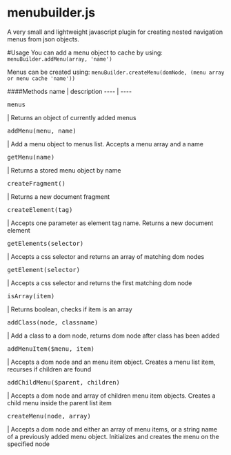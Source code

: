 menubuilder.js
========

A very small and lightweight javascript plugin for creating nested navigation menus from json objects.

#Usage
You can add a menu object to cache by using:
`menuBuilder.addMenu(array, 'name')`


Menus can be created using:
`menuBuilder.createMenu(domNode, (menu array or menu cache 'name'))`

####Methods
name | description
---- | ----
<pre>menus</pre> | Returns an object of currently added menus
<pre>addMenu(menu, name)</pre> | Add a menu object to menus list. Accepts a menu array and a name
<pre>getMenu(name)</pre> | Returns a stored menu object by name
<pre>createFragment()</pre> | Returns a new document fragment
<pre>createElement(tag)</pre> | Accepts one parameter as element tag name. Returns a new document element
<pre>getElements(selector)</pre> | Accepts a css selector and returns an array of matching dom nodes
<pre>getElement(selector)</pre> | Accepts a css selector and returns the first matching dom node
<pre>isArray(item)</pre> | Returns boolean, checks if item is an array
<pre>addClass(node, classname)</pre> | Add a class to a dom node, returns dom node after class has been added
<pre>addMenuItem($menu, item)</pre> | Accepts a dom node and an menu item object. Creates a menu list item, recurses if children are found
<pre>addChildMenu($parent, children)</pre> | Accepts a dom node and array of children menu item objects. Creates a child menu inside the parent list item
<pre>createMenu(node, array)</pre> | Accepts a dom node and either an array of menu items, or a string name of a previously added menu object. Initializes and creates the menu on the specified node
